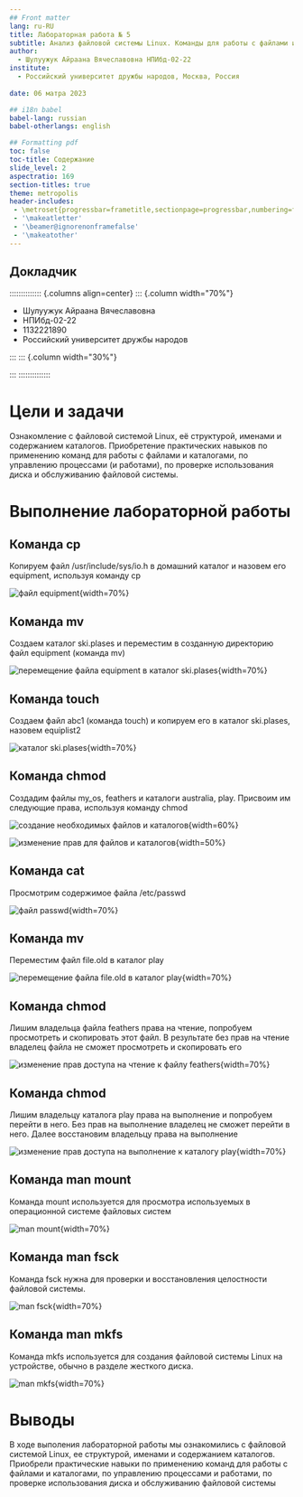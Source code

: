 ```yaml
---
## Front matter
lang: ru-RU
title: Лабораторная работа № 5
subtitle: Анализ файловой системы Linux. Команды для работы с файлами и каталогами
author:
  - Шулуужук Айраана Вячеславовна НПИбд-02-22
institute:
  - Российский университет дружбы народов, Москва, Россия
 
date: 06 матра 2023 

## i18n babel
babel-lang: russian
babel-otherlangs: english

## Formatting pdf
toc: false
toc-title: Содержание
slide_level: 2
aspectratio: 169
section-titles: true
theme: metropolis
header-includes:
 - \metroset{progressbar=frametitle,sectionpage=progressbar,numbering=fraction}
 - '\makeatletter'
 - '\beamer@ignorenonframefalse'
 - '\makeatother'
---
```


## Докладчик

:::::::::::::: {.columns align=center}
::: {.column width="70%"}

  * Шулуужук Айраана Вячеславовна 
  * НПИбд-02-22
  * 1132221890
  * Российский университет дружбы народов

:::
::: {.column width="30%"}

:::
::::::::::::::
# Цели и задачи

Ознакомление с файловой системой Linux, её структурой, именами и содержанием каталогов. Приобретение практических навыков по применению команд для работы с файлами и каталогами, по управлению процессами (и работами), по проверке использования диска и обслуживанию файловой системы.

# Выполнение лабораторной работы

## Команда cp

Копируем файл /usr/include/sys/io.h в домашний каталог и назовем его equipment, используя команду cp

![файл equipment](image/1.png){width=70%}

## Команда mv

Создаем каталог ski.plases и переместим в созданную директорию файл equipment (команда mv) 

![перемещение файла equipment в каталог ski.plases](image/2.png){width=70%}

## Команда touch

Создаем файл abc1 (команда touch) и копируем его в каталог ski.plases, назовем equiplist2

![каталог ski.plases](image/4.png){width=70%}

## Команда chmod

Создадим файлы my_os, feathers и каталоги australia, play. Присвоим им следующие права, используя команду chmod

![создание необходимых файлов и каталогов](image/8.png){width=60%}

![изменение прав для файлов и каталогов](image/9.png){width=50%}

## Команда cat 

Просмотрим содержимое файла /etc/passwd 

![файл passwd](image/10.png){width=70%}

## Команда mv 

Переместим файл file.old в каталог play

![перемещение файла file.old в каталог play](image/12.png){width=70%}

## Команда chmod 

Лишим владельца файла feathers права на чтение, попробуем просмотреть и скопировать этот файл. В результате без прав на чтение владелец файла не сможет просмотреть и скопировать его

![изменение прав доступа на чтение к файлу feathers](image/15.png){width=70%}

## Команда chmod

Лишим владельцу каталога play права на выполнение и попробуем перейти в него. Без прав на выполнение владелец не сможет перейти в него. Далее восстановим владельцу права на выполнение

![изменение прав доступа на выполнение к каталогу play](image/16.png){width=70%}

## Команда man mount 

Команда mount используется для просмотра используемых в операционной системе файловых систем 

![man mount](image/17.png){width=70%}

## Команда man fsck

Команда fsck нужна для проверки и восстановления целостности файловой системы.

![man fsck](image/18.png){width=70%}

## Команда man mkfs 

Команда mkfs используется для создания файловой системы Linux на устройстве, обычно в разделе жесткого диска.

![man mkfs](image/19.png){width=70%}

# Выводы

В ходе выполения лабораторной работы мы ознакомились с файловой системой Linux, ее структурой, именами и содержанием каталогов. Приобрели практические навыки по применению команд для работы с файлами и каталогами, по управлению процессами и работами, по проверке использования диска и обслуживанию файловой системы

